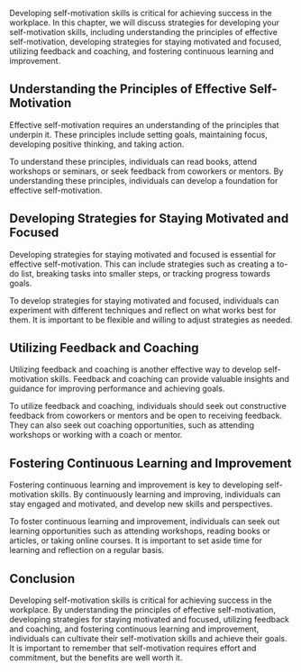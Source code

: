 
Developing self-motivation skills is critical for achieving success in the workplace. In this chapter, we will discuss strategies for developing your self-motivation skills, including understanding the principles of effective self-motivation, developing strategies for staying motivated and focused, utilizing feedback and coaching, and fostering continuous learning and improvement.

Understanding the Principles of Effective Self-Motivation
---------------------------------------------------------

Effective self-motivation requires an understanding of the principles that underpin it. These principles include setting goals, maintaining focus, developing positive thinking, and taking action.

To understand these principles, individuals can read books, attend workshops or seminars, or seek feedback from coworkers or mentors. By understanding these principles, individuals can develop a foundation for effective self-motivation.

Developing Strategies for Staying Motivated and Focused
-------------------------------------------------------

Developing strategies for staying motivated and focused is essential for effective self-motivation. This can include strategies such as creating a to-do list, breaking tasks into smaller steps, or tracking progress towards goals.

To develop strategies for staying motivated and focused, individuals can experiment with different techniques and reflect on what works best for them. It is important to be flexible and willing to adjust strategies as needed.

Utilizing Feedback and Coaching
-------------------------------

Utilizing feedback and coaching is another effective way to develop self-motivation skills. Feedback and coaching can provide valuable insights and guidance for improving performance and achieving goals.

To utilize feedback and coaching, individuals should seek out constructive feedback from coworkers or mentors and be open to receiving feedback. They can also seek out coaching opportunities, such as attending workshops or working with a coach or mentor.

Fostering Continuous Learning and Improvement
---------------------------------------------

Fostering continuous learning and improvement is key to developing self-motivation skills. By continuously learning and improving, individuals can stay engaged and motivated, and develop new skills and perspectives.

To foster continuous learning and improvement, individuals can seek out learning opportunities such as attending workshops, reading books or articles, or taking online courses. It is important to set aside time for learning and reflection on a regular basis.

Conclusion
----------

Developing self-motivation skills is critical for achieving success in the workplace. By understanding the principles of effective self-motivation, developing strategies for staying motivated and focused, utilizing feedback and coaching, and fostering continuous learning and improvement, individuals can cultivate their self-motivation skills and achieve their goals. It is important to remember that self-motivation requires effort and commitment, but the benefits are well worth it.

